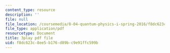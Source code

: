 ```yaml
---
content_type: resource
description: ''
file: null
file_location: /coursemedia/8-04-quantum-physics-i-spring-2016/f8dc623c8ee5b176d89bc9e91ffc599b_gMHkf-107Sw.pdf
file_type: application/pdf
resourcetype: Document
title: 3play pdf file
uid: f8dc623c-8ee5-b176-d89b-c9e91ffc599b
---
```

